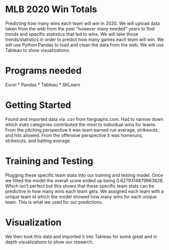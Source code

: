 # MLB 2020 Win Totals
Predicting how many wins each team will win in 2020. We will upload data taken from the web from the past “however many needed” years to find trends and specific statistics that led to wins. We will take those trends/statistics in order to predict how many games each team will win. We will use Python Pandas to load and clean the data from the web. We will use Tableau to show visualizations.
# Programs needed
Excel *
Pandas *
Tableau *
SKLearn
# Getting Started
Found and imported data via .csv from fangraphs.com. Had to narrow down which stats categories contributed the most to individual wins for teams. From the pitching perspective it was team earned run average, strikeouts, and hits allowed. From the offensive perspective it was homeruns, strikeouts, and batting average.
# Training and Testing
Plugging these specific team stats into our training and testing model. Once we fitted the model the overall score ended up being 0.8279314879863826. Which isn't perfect but this shows that these specific team stats can be predictive in how many wins each team gets. We assigned each team with a unique team id which the model showed how many wins for each unique team. This is what we used for our predictions.
# Visualization
We then took this data and imported it into Tableau for some great and in depth visualizations to show our research.
